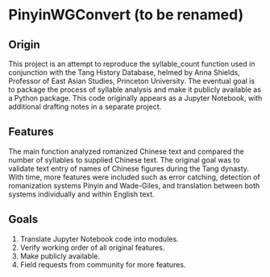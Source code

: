 # PinyinWGConvert (to be renamed)

## Origin
This project is an attempt to reproduce the syllable_count function used in conjunction with the Tang History Database, helmed by Anna Shields, Professor of East Asian Studies, Princeton University. The eventual goal is to package the process of syllable analysis and make it publicly available as a Python package. This code originally appears as a Jupyter Notebook, with additional drafting notes in a separate project.

## Features
The main function analyzed romanized Chinese text and compared the number of syllables to supplied Chinese text. The original goal was to validate text entry of names of Chinese figures during the Tang dynasty. With time, more features were included such as error catching, detection of romanization systems Pinyin and Wade-Giles, and translation between both systems individually and within English text.

## Goals
1. Translate Jupyter Notebook code into modules.
2. Verify working order of all original features.
3. Make publicly available.
4. Field requests from community for more features.